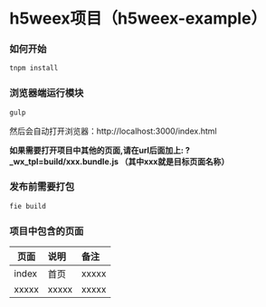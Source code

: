 # h5weex项目（h5weex-example）

### 如何开始

```bash
tnpm install
```


### 浏览器端运行模块

```bash
gulp
```

然后会自动打开浏览器：http://localhost:3000/index.html

**如果需要打开项目中其他的页面,请在url后面加上: ?_wx_tpl=build/xxx.bundle.js （其中xxx就是目标页面名称）**

### 发布前需要打包

```bash
fie build
```

### 项目中包含的页面

| 页面        | 说明           | 备注  |
| ---------- | :------------- | :------------- |
| index      | 首页            | xxxxx          |
| xxxxx      | xxxxx          | xxxxx          |
